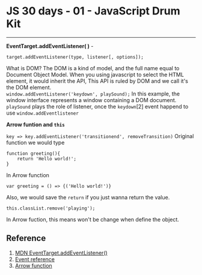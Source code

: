 # JS 30 days - 01 - JavaScript Drum Kit

---

**EventTarget.addEventListener( )** -

```JS
target.addEventListener(type, listener[, options]);
```

What is DOM? The DOM is a kind of model, and the full name equal to Document Object Model. When you using javascript to select the HTML element, it would inherit the API, This API is ruled by DOM and we call it's the DOM element.  
`window.addEventListener('keydown', playSound);`
In this example, the window interface represents a window containing a DOM document. `playSound` plays the role of listener, once the `keydown`[2] event happend to use `window.addEventlistener`

**Arrow funtion and `this`**

`key => key.addEventListener('transitionend', removeTransition)`
Original function we would type

```JS
function greeting(){
    return 'Hello world!';
}
```

In Arrow function

```JS
var greeting = () => {('Hello world!')}
```

Also, we would save the `return` if you just wanna return the value.

`this.classList.remove('playing');`

In Arrow fuction, this means won't be change when define the object.

## Reference

1. [MDN EventTarget.addEventListener()](https://developer.mozilla.org/en-US/docs/Web/API/EventTarget/addEventListener)
2. [Event reference](https://developer.mozilla.org/en-US/docs/Web/Events)
3. [Arrow function](https://developer.mozilla.org/en-US/docs/Web/JavaScript/Reference/Functions/Arrow_functions)
